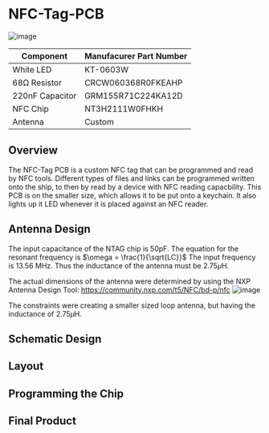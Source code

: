 # NFC-Tag-PCB
![image](https://github.com/user-attachments/assets/925689d3-8430-4f02-8f68-e8e9a095671b)

| Component    | Manufacurer Part Number |
| --------     | ------- |
|  White LED    | KT-0603W |
| 68Ω Resistor |   CRCW060368R0FKEAHP  |
| 220nF Capacitor    |  GRM155R71C224KA12D  |
| NFC Chip    | NT3H2111W0FHKH  |
| Antenna    | Custom    |

## Overview
The NFC-Tag PCB is a custom NFC tag that can be programmed and read by NFC tools. Different types of files and links can be programmed written onto the ship, to then by read by a device with NFC reading capacbility. This PCB is on the smaller size, which allows it to be put onto a keychain.  It also lights up it LED whenever it is placed against an NFC reader.

## Antenna Design
The input capacitance of the NTAG chip is 50pF. The equation for the resonant frequency is $\omega = \frac{1}{\sqrt{LC}}$ The input frequency is 13.56 MHz. Thus the inductance of the antenna must be 2.75$\mu$H.

The actual dimensions of the antenna were determined by using the NXP Antenna Design Tool: https://community.nxp.com/t5/NFC/bd-p/nfc
![image](https://github.com/user-attachments/assets/2f156877-f5c2-45ef-a88d-f3d35930b41d)

The constraints were creating a smaller sized loop antenna, but having the inductance of 2.75$\mu$H.



## Schematic Design

## Layout

## Programming the Chip

## Final Product
